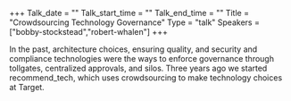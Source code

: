 +++
Talk_date = ""
Talk_start_time = ""
Talk_end_time = ""
Title = "Crowdsourcing Technology Governance"
Type = "talk"
Speakers = ["bobby-stockstead","robert-whalen"]
+++

In the past, architecture choices, ensuring quality, and security and compliance technologies were the ways to enforce governance through tollgates, centralized approvals, and silos. Three years ago we started recommend_tech, which uses crowdsourcing to make technology choices at Target.
